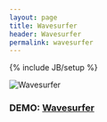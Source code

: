 ```yaml
---
layout: page
title: Wavesurfer
header: Wavesurfer
permalink: wavesurfer
---
```

{% include JB/setup %}


![Wavesurfer](https://patomation.github.io/demos/wavesurfer/thumbnail.png "Wavesurfer")
### DEMO: [Wavesurfer](https://patomation.github.io/demos/wavesurfer)
